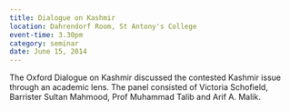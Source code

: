 ```yaml
---
title: Dialogue on Kashmir
location: Dahrendorf Room, St Antony's College
event-time: 3.30pm
category: seminar
date: June 15, 2014
---
```


The Oxford Dialogue on Kashmir discussed the contested Kashmir issue
through an academic lens. The panel consisted of Victoria Schofield,
Barrister Sultan Mahmood, Prof Muhammad Talib and Arif A. Malik.
